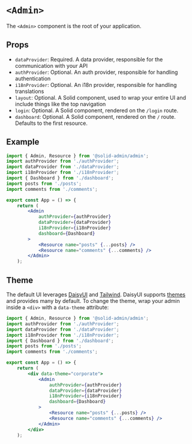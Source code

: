 # `<Admin>`

The `<Admin>` component is the root of your application.

## Props

- `dataProvider`: Required. A data provider, responsible for the communication with your API
- `authProvider`: Optional. An auth provider, responsible for handling authentication
- `i18nProvider`: Optional. An i18n provider, responsible for handling translations
- `layout`: Optional. A Solid component, used to wrap your entire UI and include things like the top navigation
- `login`: Optional. A Solid component, rendered on the `/login` route.
- `dashboard`: Optional. A Solid component, rendered on the `/` route. Defaults to the first resource.

## Example

```jsx
import { Admin, Resource } from '@solid-admin/admin';
import authProvider from './authProvider';
import dataProvider from './dataProvider';
import i18nProvider from './i18nProvider';
import { Dashboard } from './dashboard';
import posts from './posts';
import comments from './comments';

export const App = () => {
	return (
		<Admin
			authProvider={authProvider}
			dataProvider={dataProvider}
			i18nProvider={i18nProvider}
			dashboard={Dashboard}
		>
			<Resource name="posts" {...posts} />
			<Resource name="comments" {...comments} />
		</Admin>
	);
```

## Theme

The default UI leverages [DaisyUI](https://daisyui.com/) and [Tailwind](https://tailwindcss.com/). DaisyUI supports [themes](https://daisyui.com/docs/themes/) and provides many by default. To change the theme, wrap your admin inside a `<div>` with a `data-theme` attribute:

```jsx
import { Admin, Resource } from '@solid-admin/admin';
import authProvider from './authProvider';
import dataProvider from './dataProvider';
import i18nProvider from './i18nProvider';
import { Dashboard } from './dashboard';
import posts from './posts';
import comments from './comments';

export const App = () => {
	return (
		<div data-theme="corporate">
			<Admin
                authProvider={authProvider}
                dataProvider={dataProvider}
                i18nProvider={i18nProvider}
                dashboard={Dashboard}
            >
				<Resource name="posts" {...posts} />
				<Resource name="comments" {...comments} />
			</Admin>
		</div>
	);
```